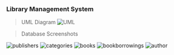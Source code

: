 ### Library Management System

> UML Diagram
![UML](https://github.com/Snmzgrkn/Patika/assets/56911478/b64ea585-f2f9-4402-acfb-5d8923182fe9)

> Database Screenshots

![publishers](https://github.com/Snmzgrkn/Patika/assets/56911478/1978232e-5460-4009-9594-2b2f91c7393b)
![categories](https://github.com/Snmzgrkn/Patika/assets/56911478/e054a708-a964-4cd1-bb1b-60d7628cd0ed)
![books](https://github.com/Snmzgrkn/Patika/assets/56911478/e29ce845-739f-4599-a9ce-545e7e9003c2)
![bookborrowings](https://github.com/Snmzgrkn/Patika/assets/56911478/2aa006c4-1082-4e81-817d-012844f06b86)
![author](https://github.com/Snmzgrkn/Patika/assets/56911478/8c7e4d31-0e4e-4af1-91d1-f8cf13875763)
